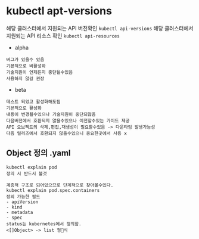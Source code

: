 # kubectl apt-versions
해당 클러스터에서 지원되는 API 버전확인
``kubectl api-versions``
해당 클러스터에서 지원되는 API 리소스 확인
``kubectl api-resources``

- alpha
```
버그가 있을수 있음
기본적으로 비활성화
기술지원이 언제든지 중단될수있음
사용하지 않길 권장
```
- beta
```
테스트 되었고 활성화해도됨
기본적으로 활성화
내용이 변경될수있으나 기술지원이 중단되않음
다음버전에서 호환되지 않을수있으나 이전할수있는 가이드 제공
API 오브젝트의 삭제,편집,재생성이 필요할수있음 -> 다운타임 발생가능성
다음 릴리즈에서 호환되지 않을수있으니 중요한곳에서 사용 x
```


## Object 정의  .yaml

```
kubectl explain pod
정의 시 반드시 볼것

계층적 구조로 되어있으므로 단계적으로 찾아볼수있다.
kubectl explain pod.spec.containers
정의 가능한 필드
- apiVersion
- kind
- metadata
- spec
status는 kubernetes에서 정의함.
<[]Object> -> list 형식
```
